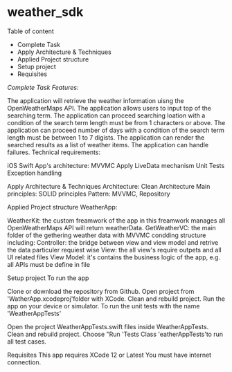 # weather_sdk
Table of content
- Complete Task
- Apply Architecture & Techniques
- Applied Project structure
- Setup project
- Requisites

*Complete Task*
*Features:*

The application will retrieve the weather information uisng the OpenWeatherMaps API.
The application allows users to input top of the searching term.
The application can proceed searching loation with a condition of the search term length must be from 1 characters or above.
The application can proceed number of days with a condition of the search term length must be between 1 to 7  digists.
The application can render the searched results as a list of weather items.
The application can handle failures.
Technical requirements:

iOS Swift
App's architecture: MVVMC
Apply LiveData mechanism
Unit Tests
Exception handling

Apply Architecture & Techniques
Architecture: Clean Architecture
Main principles: SOLID principles
Pattern: MVVMC, Repository

Applied Project structure
WeatherApp:

WeatherKit: the custom freamwork of the app in this freamwork manages all OpenWeatherMaps API will return weatherData.
GetWeatherVC: the main folder of the gethering weather data with MVVMC condding structure including:
Controller: the bridge between view and view model and retrive the data particuler requiest wise
View: the all view's require outpets and all UI related files
View Model: it's contains the business logic of the app, e.g. all APIs must be define in file

Setup project
To run the app

Clone or download the repository from Github.
Open project from 'WatherApp.xcodeproj'folder with XCode.
Clean and rebuild project.
Run the app on your device or simulator.
To run the unit tests with the name 'WeatherAppTests'

Open the project WeatherAppTests.swift files inside WeatherAppTests.
Clean and rebuild project.
Choose "Run 'Tests Class 'eatherAppTests'to run all test cases.

Requisites
This app requires XCode 12 or Latest
You must have internet connection.
